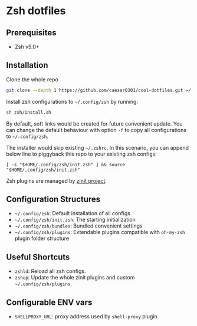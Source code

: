 # Zsh dotfiles

## Prerequisites

* Zsh v5.0+

## Installation

Clone the whole repo

```bash
git clone --depth 1 https://github.com/caesar0301/cool-dotfiles.git ~/.dotfiles
```

Install zsh configurations to `~/.config/zsh` by running:

```bash
sh zsh/install.sh
```

By default, soft links would be created for future convenient update. You can change the default behaviour with option `-f` to copy all configurations to `~/.config/zsh`.

The installer would skip existing `~/.zshrc`. In this scenario, you can append below line to piggyback this repo to your existing zsh configs:

```
[ -s "$HOME/.config/zsh/init.zsh" ] && source "$HOME/.config/zsh/init.zsh"
```

Zsh plugins are managed by [zinit project](https://github.com/zdharma-continuum/zinit.git).

## Configuration Structures

* `~/.config/zsh`: Default installation of all configs
* `~/.config/zsh/init.zsh`: The starting initialization
* `~/.config/zsh/bundles`: Bundled convenient settings
* `~/.config/zsh/plugins`: Extendable plugins compatible with `oh-my-zsh` plugin folder structure

## Useful Shortcuts

* `zshld`: Reload all zsh configs.
* `zshup`: Update the whole zinit plugins and custom `~/.config/zsh/plugins`.

## Configurable ENV vars

* `SHELLPROXY_URL`: proxy address used by `shell-proxy` plugin.
